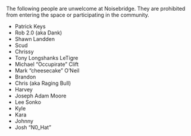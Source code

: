 The following people are unwelcome at Noisebridge. They are prohibited from entering the space or participating in the community.

* Patrick Keys
* Rob 2.0 (aka Dank)
* Shawn Landden
* Scud
* Chrissy
* Tony Longshanks LeTigre
* Michael “Occupirate” Clift
* Mark “cheesecake” O’Neil
* Brandon
* Chris (aka Raging Bull)
* Harvey
* Joseph Adam Moore
* Lee Sonko
* Kyle
* Kara
* Johnny
* Josh “N0_Hat”

